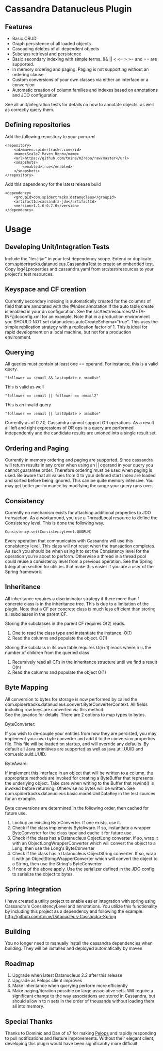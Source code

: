 Cassandra Datanucleus Plugin
============================

Features
--------

* Basic CRUD
* Graph persistence of all loaded objects
* Cascading deletes of all dependent objects
* Subclass retrieval and persistence
* Basic secondary indexing with simple terms.  && || < <= > >= and == are supported.
* In memory ordering and paging.  Paging is not supporting without an ordering clause
* Custom conversions of your own classes via either an interface or a conversion
* Automatic creation of column families and indexes based on annotations and JDO configuration


See all unit/integration tests for details on how to annotate objects, as well as correctly query them.

Defining repositories
---------------------

Add the following repository to your pom.xml

    <repository>
        <id>maven.spidertracks.com</id>
        <name>Scale7 Maven Repo</name>
        <url>https://github.com/tnine/m2repo/raw/master</url>
        <snapshots>
            <enabled>true</enabled>
        </snapshots>
    </repository>
    
    
Add this dependency for the latest release build

	<dependency>
		<groupId>com.spidertracks.datanucleus</groupId>
		<artifactId>cassandra-jdo</artifactId>
		<version>1.1.0-0.7.0</version>
	</dependency>





Usage
=====

Developing Unit/Integration Tests
----------------------------------

Include the "test-jar" in your test dependency scope.  Extend or duplicate com.spidertracks.datanucleus.CassandraTest to create an embedded test.
Copy log4j.properties and cassandra.yaml from src/test/resources to your project's test resources.


Keyspace and CF creation
------------------------

Currently secondary indexing is automatically created for the columns of field that are annotated with the @Index annotation
if the auto table create is enabled in your dn configuration.  See the src/test/resources/META-INF/jdoconfig.xml for an example.
Note that in a production environment you SHOULD NOT set datanucleus.autoCreateSchema="true".  This uses the simple replication
strategy with a replication factor of 1.  This is ideal for rapid development on a local machine, but not for a production environment.



Querying
--------

All queries must contain at least one == operand.  For instance, this is a valid query.

	"follower == :email && lastupdate > :maxUse"

This is valid as well

	"follower == :email || follower == :email2"
	
This is an invalid query

    "follower == :email || lastUpdate > :maxUse"

Currently as of 0.7.0, Cassandra cannot support OR operations.  As a result all left and right expressions of OR ops in a query are performed independently
and the candidate results are unioned into a single result set.

Ordering and Paging
-------------------

Currently in memory ordering and paging are supported.  Since cassandra will return results in any order when using an || operand in your query
you cannot guarantee order.  Therefore ordering must be used when paging is used.  Be aware that all values from 0 to your defined start index
are loaded and sorted before being ignored.  This can be quite memory intensive.  You may get better performance by modifying the range your
query runs over.

Consistency
-----------

Currently no mechanism exists for attaching additional properties to JDO transaction.  As a workaround, you use a ThreadLocal resource to define the Consistency level. 
This is done the following way.

	Consistency.set(ConsistencyLevel.QUORUM)
	
Every operation that communicates with Cassandra will use this consistency level.  This class will not reset when the transaction completes.  As such you should be when
using it to set the Consistency level for the operation you're about to perform.  Otherwise a thread in a thread pool could reuse a consistency level from a previous operation.
See the Spring Integration section for utilities that make this easier if you are a user of the Spring framework.
	


Inheritance
-----------

All inheritance requires a discriminator strategy if there more than 1 concrete class is in the inheritance tree.
This is due to a limitation of the plugin.  Note that a CF per concrete class is much less efficient than
storing all subclasses in the parent CF.  

Storing the subclasses in the parent CF requires O(2) reads.  

1. One to read the class type and instantiate the instance. O(1)
2. Read the columns and populate the object. O(1)

Storing the subclass in its own table requires O(n+1) reads where n is the number of children from the queried class

1. Recursively read all CFs in the inheritance structure until we find a result O(n)
2. Read the columns and populate the object O(1) 


Byte Mapping
-----------

All conversion to bytes for storage is now performed by called the com.spidertracks.datanucleus.convert.ByteConverterContext.  All fields including row keys are converted via this method.  
See the javadoc for details.  There are 2 options to map types to bytes.

ByteConverter:

If you wish to de-couple your entities from how they are persisted, you may implement your own byte converter and add it to the conversion properties file.  This file will be loaded on startup,
and will override any defaults.  By default all Java primitives are supported as well as java.util.UUID and com.eaio.uuid.UUID.  

ByteAware:

If implement this interface in an object that will be written to a column, the appropriate methods are invoked for creating a ByteBuffer that represents the underlying object.  Take care when writing
to the Buffer that rewind() is invoked before returning.  Otherwise no bytes will be written.  See com.spidertracks.datanucleus.basic.model.UnitDataKey in the test sources for an example.

Byte conversions are determined in the following order, then cached for future use.

1. Lookup an existing ByteConverter.  If one exists, use it.
2. Check if the class implements ByteAware.  If so, instantiate a wrapper ByteConverter for the class type and cache it for future use.
3. Check if the class has a Datanucleus ObjectLong converter. If so, wrap it with an ObjectLongWrapperConverter which will convert the object to a Long, then use the Long's ByteConverter
4. Check if the class has a Datanucleus ObjectString converter. If so, wrap it with an ObjectStringWrapperConverter which will convert the object to a String, then use the String's ByteConverter
5. If none of the above apply.  Use the serializer defined in the JDO config to serialize the object to bytes.


Spring Integration
------------------

I have created a utility project to enable easier integration with spring using Cassandra's ConsistencyLevel and annotations.  You utilize this functionality by including
this project as a dependency and following the example.  <http://github.com/tnine/Datanucleus-Cassandra-Spring>

Building
--------

You no longer need to manually install the cassandra dependencies when building.  They will be installed and deployed automatically by maven.


Roadmap
-------

1. Upgrade when latest Datanucleus 2.2 after this release
2. Upgrade as Pelops client improves
3. Make inheritance when querying perform more efficiently
4. Make paging/iteration possible on large associative sets.  Will require a significant change to the way associations are stored in Cassandra, but should allow n to n sets in the order
of thousands without loading them all into memory.

Special Thanks
--------------

Thanks to Dominic and Dan of s7 for making [Pelops]("http://http://github.com/s7/scale7-pelops") and rapidly responding to pull notifications and feature improvements.  Without their
elegant client, developing this plugin would have been significantly more difficult.




